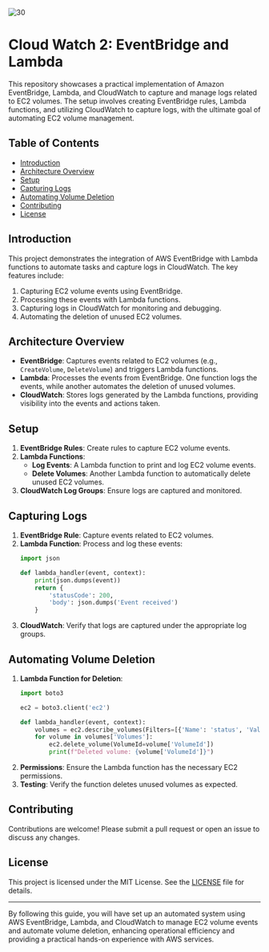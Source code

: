 ![30](https://github.com/saikiranpi/mastering-aws/assets/109568252/00f21c0b-e7dc-4965-9494-2e484821791b)



# Cloud Watch 2: EventBridge and Lambda

This repository showcases a practical implementation of Amazon EventBridge, Lambda, and CloudWatch to capture and manage logs related to EC2 volumes. The setup involves creating EventBridge rules, Lambda functions, and utilizing CloudWatch to capture logs, with the ultimate goal of automating EC2 volume management.

## Table of Contents
- [Introduction](#introduction)
- [Architecture Overview](#architecture-overview)
- [Setup](#setup)
- [Capturing Logs](#capturing-logs)
- [Automating Volume Deletion](#automating-volume-deletion)
- [Contributing](#contributing)
- [License](#license)

## Introduction
This project demonstrates the integration of AWS EventBridge with Lambda functions to automate tasks and capture logs in CloudWatch. The key features include:
1. Capturing EC2 volume events using EventBridge.
2. Processing these events with Lambda functions.
3. Capturing logs in CloudWatch for monitoring and debugging.
4. Automating the deletion of unused EC2 volumes.

## Architecture Overview
- **EventBridge**: Captures events related to EC2 volumes (e.g., `CreateVolume`, `DeleteVolume`) and triggers Lambda functions.
- **Lambda**: Processes the events from EventBridge. One function logs the events, while another automates the deletion of unused volumes.
- **CloudWatch**: Stores logs generated by the Lambda functions, providing visibility into the events and actions taken.

## Setup
1. **EventBridge Rules**: Create rules to capture EC2 volume events.
2. **Lambda Functions**: 
   - **Log Events**: A Lambda function to print and log EC2 volume events.
   - **Delete Volumes**: Another Lambda function to automatically delete unused EC2 volumes.
3. **CloudWatch Log Groups**: Ensure logs are captured and monitored.

## Capturing Logs
1. **EventBridge Rule**: Capture events related to EC2 volumes.
2. **Lambda Function**: Process and log these events:
   ```python
   import json

   def lambda_handler(event, context):
       print(json.dumps(event))
       return {
           'statusCode': 200,
           'body': json.dumps('Event received')
       }
   ```
3. **CloudWatch**: Verify that logs are captured under the appropriate log groups.

## Automating Volume Deletion
1. **Lambda Function for Deletion**:
   ```python
   import boto3

   ec2 = boto3.client('ec2')

   def lambda_handler(event, context):
       volumes = ec2.describe_volumes(Filters=[{'Name': 'status', 'Values': ['available']}])
       for volume in volumes['Volumes']:
           ec2.delete_volume(VolumeId=volume['VolumeId'])
           print(f"Deleted volume: {volume['VolumeId']}")
   ```
2. **Permissions**: Ensure the Lambda function has the necessary EC2 permissions.
3. **Testing**: Verify the function deletes unused volumes as expected.

## Contributing
Contributions are welcome! Please submit a pull request or open an issue to discuss any changes.

## License
This project is licensed under the MIT License. See the [LICENSE](LICENSE) file for details.

---

By following this guide, you will have set up an automated system using AWS EventBridge, Lambda, and CloudWatch to manage EC2 volume events and automate volume deletion, enhancing operational efficiency and providing a practical hands-on experience with AWS services.

